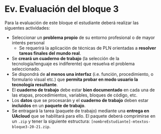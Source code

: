 
Ev. Evaluación del bloque 3
====================================

Para la evaluación de este bloque el estudiante deberá realizar las siguentes actividades:

- Seleccionar un **problema propio** de su entorno profesional o de mayor interés personal
  - Se requerirá la aplicación de técnicas de PLN orientadas a **resolver tareas finales del mundo real**.
- Se **creará un cuaderno de trabajo** (la selección de la tecnología/lenguaje es indiferente) que resuelva el problema seleccionado.
- Se dispondrá de **al menos una interfaz** (i.e. función, procedimiento, o formulario visual etc.) que **permita probar en modo usuario la tecnología resultante**.
- El **cuaderno de trabajo** debe estar **bien documentado** en cada una de las etapas, procedimientos, variables, bloques de código, etc.  
- Los **datos** que se procesarán y el **cuaderno de trabajo** deben estar **incluidos** en un  **paquete de trabajo**.
- Se entragará la tarea (paquete de trabajo) mediante una **entrega en UAcloud** que se habilitará para ello. El paquete deberá comprimirse en un ``.zip`` y tener la siguiente estructura: ``[nombreEstudiante]-mtextos-bloque3-20-21.zip``.
